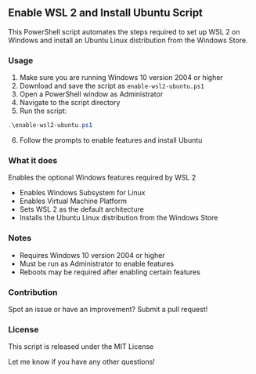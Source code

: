 ## Enable WSL 2 and Install Ubuntu Script
This PowerShell script automates the steps required to set up WSL 2 on Windows and install an Ubuntu Linux distribution from the Windows Store.

### Usage
1. Make sure you are running Windows 10 version 2004 or higher
2. Download and save the script as `enable-wsl2-ubuntu.ps1`
3. Open a PowerShell window as Administrator
4. Navigate to the script directory
5. Run the script:
  ``` powershell
  .\enable-wsl2-ubuntu.ps1
  ```
6. Follow the prompts to enable features and install Ubuntu

### What it does
Enables the optional Windows features required by WSL 2
- Enables Windows Subsystem for Linux
- Enables Virtual Machine Platform
- Sets WSL 2 as the default architecture
- Installs the Ubuntu Linux distribution from the Windows Store
### Notes
- Requires Windows 10 version 2004 or higher
- Must be run as Administrator to enable features
- Reboots may be required after enabling certain features
### Contribution
Spot an issue or have an improvement? Submit a pull request!

### License
This script is released under the MIT License

Let me know if you have any other questions!
